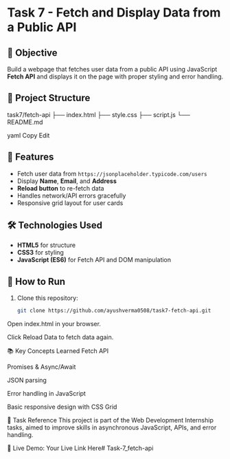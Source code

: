 # Task 7 - Fetch and Display Data from a Public API

## 📌 Objective
Build a webpage that fetches user data from a public API using JavaScript **Fetch API** and displays it on the page with proper styling and error handling.

## 📂 Project Structure
task7/fetch-api
├── index.html
├── style.css
├── script.js
└── README.md

yaml
Copy
Edit

## 🚀 Features
- Fetch user data from `https://jsonplaceholder.typicode.com/users`
- Display **Name**, **Email**, and **Address**
- **Reload button** to re-fetch data
- Handles network/API errors gracefully
- Responsive grid layout for user cards

## 🛠️ Technologies Used
- **HTML5** for structure
- **CSS3** for styling
- **JavaScript (ES6)** for Fetch API and DOM manipulation

## 📖 How to Run
1. Clone this repository:
   ```bash
   git clone https://github.com/ayushverma0508/task7-fetch-api.git
Open index.html in your browser.

Click Reload Data to fetch data again.

📚 Key Concepts Learned
Fetch API

Promises & Async/Await

JSON parsing

Error handling in JavaScript

Basic responsive design with CSS Grid

📝 Task Reference
This project is part of the Web Development Internship tasks, aimed to improve skills in asynchronous JavaScript, APIs, and error handling.

🔗 Live Demo: Your Live Link Here#   T a s k - 7 _ f e t c h - a p i  
 